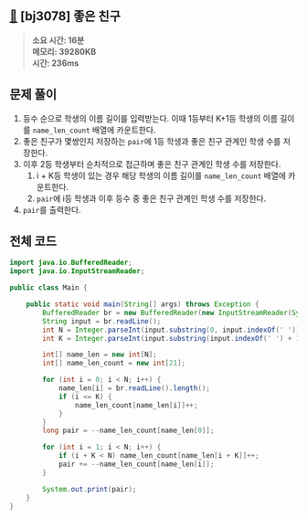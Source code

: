 ## [💫](https://www.acmicpc.net/problem/3078) [bj3078] 좋은 친구

> **소요 시간: 16분<br>
> 메모리: 39280KB<br>
> 시간: 236ms**

## 문제 풀이
1. 등수 순으로 학생의 이름 길이를 입력받는다. 이때 1등부터 K+1등 학생의 이름 길이를 `name_len_count` 배열에 카운트한다.
2. 좋은 친구가 몇쌍인지 저장하는 `pair`에 1등 학생과 좋은 친구 관계인 학생 수를 저장한다.
3. 이후 2등 학생부터 순차적으로 접근하며 좋은 친구 관계인 학생 수를 저장한다.
	1. i + K등 학생이 있는 경우 해당 학생의 이름 길이를 `name_len_count` 배열에 카운트한다.
	2. `pair`에 i등 학생과 이후 등수 중 좋은 친구 관계인 학생 수를 저장한다.
4. `pair`를 출력한다.

## 전체 코드
```java
import java.io.BufferedReader;
import java.io.InputStreamReader;

public class Main {

    public static void main(String[] args) throws Exception {
        BufferedReader br = new BufferedReader(new InputStreamReader(System.in));
        String input = br.readLine();
        int N = Integer.parseInt(input.substring(0, input.indexOf(' ')));
        int K = Integer.parseInt(input.substring(input.indexOf(' ') + 1));

        int[] name_len = new int[N];
        int[] name_len_count = new int[21];

        for (int i = 0; i < N; i++) {
            name_len[i] = br.readLine().length();
            if (i <= K) {
                name_len_count[name_len[i]]++;
            }
        }
        long pair = --name_len_count[name_len[0]];

        for (int i = 1; i < N; i++) {
            if (i + K < N) name_len_count[name_len[i + K]]++;
            pair += --name_len_count[name_len[i]];
        }

        System.out.print(pair);
    }
}
```
